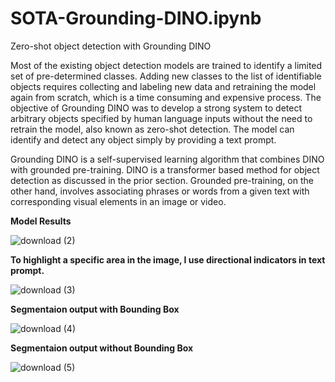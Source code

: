 # SOTA-Grounding-DINO.ipynb
Zero-shot object detection with Grounding DINO

Most of the existing object detection models are trained to identify a limited set of pre-determined classes. Adding new classes to the list of identifiable objects requires collecting and labeling new data and retraining the model again from scratch, which is a time consuming and expensive process. The objective of Grounding DINO was to develop a strong system to detect arbitrary objects specified by human language inputs without the need to retrain the model, also known as zero-shot detection. The model can identify and detect any object simply by providing a text prompt.

Grounding DINO is a self-supervised learning algorithm that combines DINO with grounded pre-training. DINO is a transformer based method for object detection as discussed in the prior section. Grounded pre-training, on the other hand, involves associating phrases or words from a given text with corresponding visual elements in an image or video.

**Model Results**

![download (2)](https://github.com/Arulkumar03/SOTA-Grounding-DINO.ipynb/assets/117987790/e06009a1-bdaf-4752-8c76-efe4269c1c3c)

**To highlight a specific area in the image, I use directional indicators in text prompt.**

![download (3)](https://github.com/Arulkumar03/SOTA-Grounding-DINO.ipynb/assets/117987790/0a33aa53-d7d2-44bc-85af-dd99fa4111f8)

**Segmentaion output with Bounding Box**

![download (4)](https://github.com/Arulkumar03/SOTA-Grounding-DINO.ipynb/assets/117987790/4cfdf3c7-d522-4fc3-bb42-2578baf4b0e1)

**Segmentaion output without Bounding Box**

![download (5)](https://github.com/Arulkumar03/SOTA-Grounding-DINO.ipynb/assets/117987790/494d17f0-03cf-49cb-bc10-05d76ec25307)
